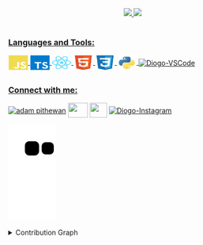 
<div align="center">
  <a href="https://github.com/DiogoCardinot">
  <img height="180em" src="https://github-readme-stats.vercel.app/api?username=DiogoCardinot&show_icons=true&theme=dark&include_all_commits=true&count_private=true"/>
  <img height="180em" src="https://github-readme-stats.vercel.app/api/top-langs/?username=DiogoCardinot&layout=compact&langs_count=7&theme=dark"/>
</div>
  
<div style="display: inline_block"><br>
  <h3>Languages and Tools:</h3>
  <img align="center" alt="Diogo-Js" height="30" width="40" src="https://raw.githubusercontent.com/devicons/devicon/master/icons/javascript/javascript-plain.svg">
  <img align="center" alt="Diogo-Ts" height="30" width="40" src="https://raw.githubusercontent.com/devicons/devicon/master/icons/typescript/typescript-plain.svg">
  <img align="center" alt="Diogo-React" height="30" width="40" src="https://raw.githubusercontent.com/devicons/devicon/master/icons/react/react-original.svg">
  <img align="center" alt="Diogo-HTML" height="30" width="40" src="https://raw.githubusercontent.com/devicons/devicon/master/icons/html5/html5-original.svg">
  <img align="center" alt="Diogo-CSS" height="30" width="40" src="https://raw.githubusercontent.com/devicons/devicon/master/icons/css3/css3-original.svg">
  <img align="center" alt="Diogo-Python" height="30" width="40" src="https://raw.githubusercontent.com/devicons/devicon/master/icons/python/python-original.svg">
  <img align="center" height="30px" width="40px" alt="Diogo-VSCode" src="[[https://bit.ly/3qZmQcU](https://icon-icons.com/icon/file-type-vscode/130084)](https://camo.githubusercontent.com/25d07ba4220a3fcadb4af12394d157494ec298dec4ecd86321961427ea18c9e8/68747470733a2f2f63646e2e6a7364656c6976722e6e65742f67682f64657669636f6e732f64657669636f6e2f69636f6e732f7673636f64652f7673636f64652d6f726967696e616c2e737667)">
</div>
  
  ##
 
<div> 
  <h3 align="left">Connect with me:</h3>

  <a href="https://www.linkedin.com/in/diogo-cardinot-441675194/" target="_blank"><img align="center"
      src="https://raw.githubusercontent.com/rahuldkjain/github-profile-readme-generator/master/src/images/icons/Social/linked-in-alt.svg"
      alt="adam pithewan" height="30" width="40" target="_blank" /></a>
<a href = "mailto:diogocardinotuerj@gmail.com" target="_blank"><img align="center" src="https://seeklogo.com/images/G/gmail-new-2020-logo-32DBE11BB4-seeklogo.com.png" height="30" width="40" target="_blank"/></a>
  <a href = "mailto:diogocardinotuerj@hotmail.com" target="_blank"><img align="center" src="https://seeklogo.com/images/M/microsoft-outlook-logo-188AB32C94-seeklogo.com.png" height="30" width="35" target="_blank"/></a>
  <a href="https://instagram.com/diogocardinot"  target="_blank"><img align="center"
      src="https://raw.githubusercontent.com/rahuldkjain/github-profile-readme-generator/master/src/images/icons/Social/instagram.svg"
      alt="Diogo-Instagram" target="_blank" height="30" width="40" /></a>
 

 
  ![Snake animation](https://github.com/DiogoCardinot/DiogoCardinot/blob/output/github-contribution-grid-snake.svg)
 
</div>

<details><summary>Contribution Graph</summary>
<p align="left">
<img width="90%" src="https://activity-graph.herokuapp.com/graph?username=DiogoCardinot&theme=chartreuse-dark&no-frame=true" /></p>
</details>
  
<!-- <details><summary>Troféus</summary>
<p align="left">
<img width=900 src="https://github-profile-trophy.vercel.app/?username=DiogoCardinot&column=7&theme=gruvbox&no-frame=true"/>
</details> -->
